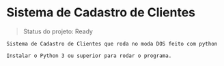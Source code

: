 <h1>Sistema de Cadastro de Clientes</h1>

> Status do projeto: Ready

```
Sistema de Cadastro de Clientes que roda no moda DOS feito com python

Instalar o Python 3 ou superior para rodar o programa.
```
